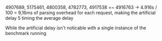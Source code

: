 4907689, 5175461, 4800358, 4782773, 4917538 =~ 4916763 -> 4.916s / 100 = 9,16ms of parsing overhead for each request, making the artificial delay 5 timing the average delay

While the artificial delay isn't noticable with a single instance of the benchmark running